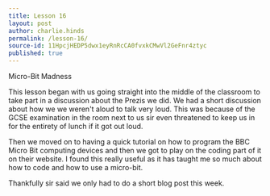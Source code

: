 ```yaml
---
title: Lesson 16
layout: post
author: charlie.hinds
permalink: /lesson-16/
source-id: 11HpcjHEDP5dwx1eyRnRcCA0fvxkCMwVl2GeFnr4ztyc
published: true
---
```

Micro-Bit Madness

This lesson began with us going straight into the middle of the classroom to take part in a discussion about the Prezis we did. We had a short discussion about how we we weren't aloud to talk very loud. This was because of the GCSE examination in the room next to us sir even threatened to keep us in for the entirety of lunch if it got out loud. 

 Then we moved on to having a quick tutorial on how to program the BBC Micro Bit computing devices and then we got to play on the coding part of it on their website. I found this really useful as it has taught me so much about how to code and how to use a micro-bit.

 Thankfully sir said we only had to do a short blog post this week.

